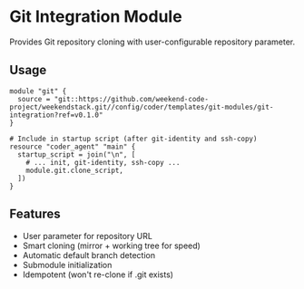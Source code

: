 # Git Integration Module

Provides Git repository cloning with user-configurable repository parameter.

## Usage

```hcl
module "git" {
  source = "git::https://github.com/weekend-code-project/weekendstack.git//config/coder/templates/git-modules/git-integration?ref=v0.1.0"
}

# Include in startup script (after git-identity and ssh-copy)
resource "coder_agent" "main" {
  startup_script = join("\n", [
    # ... init, git-identity, ssh-copy ...
    module.git.clone_script,
  ])
}
```

## Features

- User parameter for repository URL
- Smart cloning (mirror + working tree for speed)
- Automatic default branch detection
- Submodule initialization
- Idempotent (won't re-clone if .git exists)
